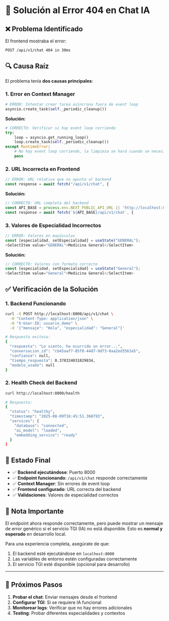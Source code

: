 # 🔧 Solución al Error 404 en Chat IA

## ❌ **Problema Identificado**

El frontend mostraba el error:
```
POST /api/v1/chat 404 in 30ms
```

## 🔍 **Causa Raíz**

El problema tenía **dos causas principales**:

### **1. Error en Context Manager**
```python
# ERROR: Intentar crear tarea asíncrona fuera de event loop
asyncio.create_task(self._periodic_cleanup())
```

**Solución:**
```python
# CORRECTO: Verificar si hay event loop corriendo
try:
    loop = asyncio.get_running_loop()
    loop.create_task(self._periodic_cleanup())
except RuntimeError:
    # No hay event loop corriendo, la limpieza se hará cuando se necesite
    pass
```

### **2. URL Incorrecta en Frontend**
```typescript
// ERROR: URL relativa que no apunta al backend
const response = await fetch("/api/v1/chat", {
```

**Solución:**
```typescript
// CORRECTO: URL completa del backend
const API_BASE = process.env.NEXT_PUBLIC_API_URL || 'http://localhost:8000'
const response = await fetch(`${API_BASE}/api/v1/chat`, {
```

### **3. Valores de Especialidad Incorrectos**
```typescript
// ERROR: Valores en mayúsculas
const [especialidad, setEspecialidad] = useState("GENERAL");
<SelectItem value="GENERAL">Medicina General</SelectItem>
```

**Solución:**
```typescript
// CORRECTO: Valores con formato correcto
const [especialidad, setEspecialidad] = useState("General");
<SelectItem value="General">Medicina General</SelectItem>
```

## ✅ **Verificación de la Solución**

### **1. Backend Funcionando**
```bash
curl -X POST http://localhost:8000/api/v1/chat \
  -H "Content-Type: application/json" \
  -H "X-User-ID: usuario_demo" \
  -d '{"mensaje": "Hola", "especialidad": "General"}'

# Respuesta exitosa:
{
  "respuesta": "Lo siento, ha ocurrido un error...",
  "conversacion_id": "cb45aaf7-85f8-44d7-9d73-0aa2ed3563a5",
  "confianza": null,
  "tiempo_respuesta": 0.378324031829834,
  "modelo_usado": null
}
```

### **2. Health Check del Backend**
```bash
curl http://localhost:8000/health

# Respuesta:
{
  "status": "healthy",
  "timestamp": "2025-08-09T16:45:51.368793",
  "services": {
    "database": "connected",
    "ai_model": "loaded", 
    "embedding_service": "ready"
  }
}
```

## 🎯 **Estado Final**

- ✅ **Backend ejecutándose**: Puerto 8000
- ✅ **Endpoint funcionando**: `/api/v1/chat` responde correctamente
- ✅ **Context Manager**: Sin errores de event loop
- ✅ **Frontend configurado**: URL correcta del backend
- ✅ **Validaciones**: Valores de especialidad correctos

## 📝 **Nota Importante**

El endpoint ahora responde correctamente, pero puede mostrar un mensaje de error genérico si el servicio TGI (IA) no está disponible. Esto es **normal y esperado** en desarrollo local.

Para una experiencia completa, asegúrate de que:
1. El backend esté ejecutándose en `localhost:8000`
2. Las variables de entorno estén configuradas correctamente
3. El servicio TGI esté disponible (opcional para desarrollo)

---

## 🚀 **Próximos Pasos**

1. **Probar el chat**: Enviar mensajes desde el frontend
2. **Configurar TGI**: Si se requiere IA funcional
3. **Monitorear logs**: Verificar que no hay errores adicionales
4. **Testing**: Probar diferentes especialidades y contextos


